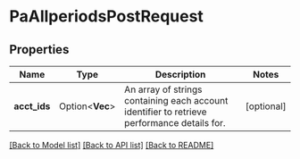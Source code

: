 # PaAllperiodsPostRequest

## Properties

Name | Type | Description | Notes
------------ | ------------- | ------------- | -------------
**acct_ids** | Option<**Vec<String>**> | An array of strings containing each account identifier to retrieve performance details for. | [optional]

[[Back to Model list]](../README.md#documentation-for-models) [[Back to API list]](../README.md#documentation-for-api-endpoints) [[Back to README]](../README.md)


